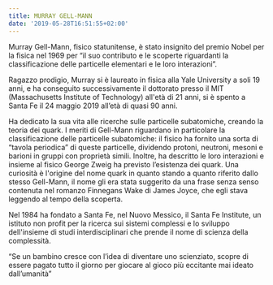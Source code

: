 ```yaml
---
title: MURRAY GELL-MANN
date: '2019-05-28T16:51:55+02:00'
---
```

Murray Gell-Mann, fisico statunitense, è stato insignito del premio Nobel per la fisica nel 1969 per “il suo contributo e le scoperte riguardanti la classificazione delle particelle elementari e le loro interazioni”.

Ragazzo prodigio, Murray si è laureato in fisica alla Yale University a soli 19 anni, e ha conseguito successivamente il dottorato presso il MIT (Massachusetts Institute of Technology) all'età di 21 anni, si è spento a Santa Fe il 24 maggio 2019 all’età di quasi 90 anni. 

Ha dedicato la sua vita alle ricerche sulle particelle subatomiche, creando la teoria dei quark. I meriti di Gell-Mann riguardano in particolare la classificazione delle particelle subatomiche: il fisico ha fornito una sorta di “tavola periodica” di queste particelle, dividendo protoni, neutroni, mesoni e barioni in gruppi con proprietà simili. Inoltre, ha descritto le loro interazioni e insieme al fisico George Zweig ha previsto l’esistenza dei quark. Una curiosità è l'origine del nome quark in quanto stando a quanto riferito dallo stesso Gell-Mann, il nome gli era stata suggerito da una frase senza senso contenuta nel romanzo Finnegans Wake di James Joyce, che egli stava leggendo al tempo della scoperta.

Nel 1984 ha fondato a Santa Fe, nel Nuovo Messico, il Santa Fe Institute, un istituto non profit per la ricerca sui sistemi complessi e lo sviluppo dell'insieme di studi interdisciplinari che prende il nome di scienza della complessità.

“Se un bambino cresce con l’idea di diventare uno scienziato, scopre di essere pagato tutto il giorno per giocare al gioco più eccitante mai ideato dall’umanità”
